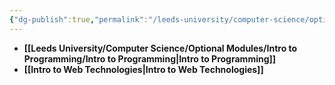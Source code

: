 ```yaml
---
{"dg-publish":true,"permalink":"/leeds-university/computer-science/optional-modules/optional-modules/","tags":["Signpost"]}
---
```


- **[[Leeds University/Computer Science/Optional Modules/Intro to Programming/Intro to Programming\|Intro to Programming]]**
- **[[Intro to Web Technologies\|Intro to Web Technologies]]**
